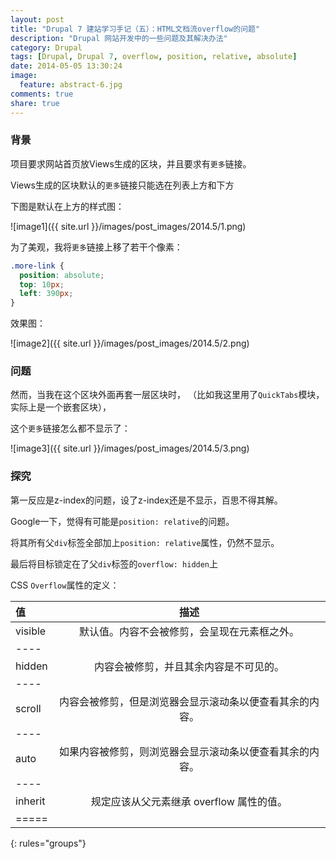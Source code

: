```yaml
---
layout: post
title: "Drupal 7 建站学习手记（五）：HTML文档流overflow的问题"
description: "Drupal 网站开发中的一些问题及其解决办法"
category: Drupal
tags: [Drupal, Drupal 7, overflow, position, relative, absolute]
date: 2014-05-05 13:30:24
image:
  feature: abstract-6.jpg
comments: true
share: true
---
```


### 背景

项目要求网站首页放Views生成的区块，并且要求有`更多`链接。

Views生成的区块默认的`更多`链接只能选在列表上方和下方

下图是默认在上方的样式图：

![image1]({{ site.url }}/images/post_images/2014.5/1.png)

为了美观，我将`更多`链接上移了若干个像素：

~~~css
.more-link {
  position: absolute;
  top: 10px;
  left: 390px;
}
~~~

效果图：

![image2]({{ site.url }}/images/post_images/2014.5/2.png)

### 问题

然而，当我在这个区块外面再套一层区块时，
（比如我这里用了`QuickTabs`模块，实际上是一个嵌套区块），

这个`更多`链接怎么都不显示了：

![image3]({{ site.url }}/images/post_images/2014.5/3.png)

### 探究

第一反应是z-index的问题，设了z-index还是不显示，百思不得其解。

Google一下，觉得有可能是`position: relative`的问题。

将其所有父`div`标签全部加上`position: relative`属性，仍然不显示。

最后将目标锁定在了父`div`标签的`overflow: hidden`上

CSS `Overflow`属性的定义：

| 值      | 描述                                                      |
|:--------|:---------------------------------------------------------:|
| visible | 默认值。内容不会被修剪，会呈现在元素框之外。              |
|----
| hidden  | 内容会被修剪，并且其余内容是不可见的。                    |
|----
| scroll  | 内容会被修剪，但是浏览器会显示滚动条以便查看其余的内容。  |
|----
| auto    | 如果内容被修剪，则浏览器会显示滚动条以便查看其余的内容。  |
|----
| inherit | 规定应该从父元素继承 overflow 属性的值。                  |
|=====
{: rules="groups"}

